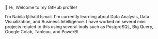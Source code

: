👋 Hi, Welcome to my GitHub profile!

I’m Nabila Ijtihatil Ismail. I'm currently learning about Data Analysis, Data Visualization, and Business Intelligence. I have worked on several mini projects related to this using several tools such as PostgreSQL, Big Query, Google Colab, Tableau, and PowerBI


<!---
nabilaijtihatil/nabilaijtihatil is a ✨ special ✨ repository because its `README.md` (this file) appears on your GitHub profile.
You can click the Preview link to take a look at your changes.
--->
